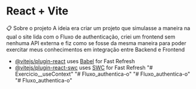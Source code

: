 # React + Vite

📋 Sobre o projeto 
A ideia era criar um projeto que simulasse a maneira na qual o site lida com o Fluxo de authenticação,
criei um frontend sem nenhuma API externa e fiz como se fosse da mesma maneira para poder exercitar meus conhecimentos em integração
entre Backend e Frontend

- [@vitejs/plugin-react](https://github.com/vitejs/vite-plugin-react/blob/main/packages/plugin-react/README.md) uses [Babel](https://babeljs.io/) for Fast Refresh
- [@vitejs/plugin-react-swc](https://github.com/vitejs/vite-plugin-react-swc) uses [SWC](https://swc.rs/) for Fast Refresh
"# Exercicio__useContext" 
"# Fluxo_authentica-o" 
"# Fluxo_authentica-o" 
"# Fluxo_authentica-o" 
